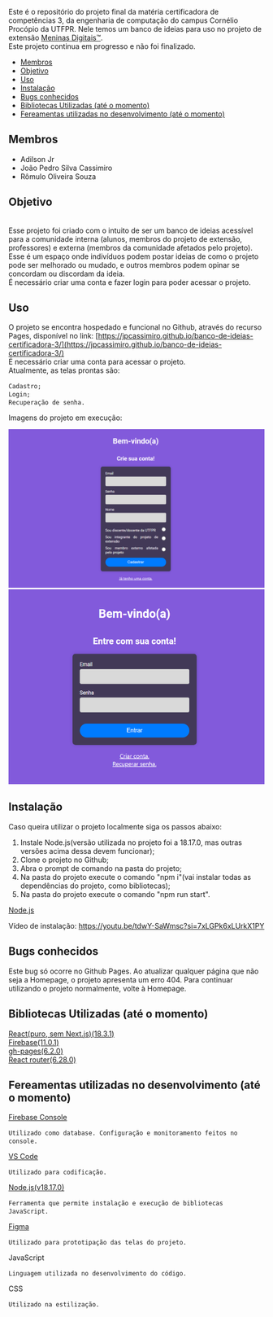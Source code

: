 Este é o repositório do projeto final da matéria certificadora de competências 3, da engenharia de computação do campus Cornélio Procópio da UTFPR. Nele temos um banco de ideias para uso no projeto de extensão [Meninas Digitais™](https://meninas.sbc.org.br).</br>
Este projeto continua em progresso e não foi finalizado.

- [Membros](#membros)
- [Objetivo](#objetivo)
- [Uso](#uso)
- [Instalação](#instalação)
- [Bugs conhecidos](#bugs-conhecidos)
- [Bibliotecas Utilizadas (até o momento)](#bibliotecas-utilizadas-até-o-momento)
- [Fereamentas utilizadas no desenvolvimento (até o momento)](#fereamentas-utilizadas-no-desenvolvimento-até-o-momento)

## Membros

<ul>
<li>Adilson Jr</li>
<li>João Pedro Silva Cassimiro</li>
<li>Rômulo Oliveira Souza</li>
</ul>

## Objetivo

</br>
Esse projeto foi criado com o intuito de ser um banco de ideias acessível para a comunidade interna (alunos, membros do projeto de extensão, professores) e externa (membros da comunidade afetados pelo projeto).</br>
Esse é um espaço onde indivíduos podem postar ideias de como o projeto pode ser melhorado ou mudado, e outros membros podem opinar se concordam ou discordam da ideia.</br>
É necessário criar uma conta e fazer login para poder acessar o projeto.</br>

## Uso

O projeto se encontra hospedado e funcional no Github, através do recurso Pages, disponível no link: [https://jpcassimiro.github.io/banco-de-ideias-certificadora-3/](https://jpcassimiro.github.io/banco-de-ideias-certificadora-3/)</br>
É necessário criar uma conta para acessar o projeto.</br>
Atualmente, as telas prontas são:</br>

    Cadastro;
    Login;
    Recuperação de senha.

Imagens do projeto em execução:

![image](./rmImgs/sign.png)
![image](./rmImgs/login.PNG)

## Instalação

Caso queira utilizar o projeto localmente siga os passos abaixo:

<ol> 
<li>Instale Node.js(versão utilizada no projeto foi a 18.17.0, mas outras versões acima dessa devem funcionar);</li>
<li>Clone o projeto no Github;</li>
<li>Abra o prompt de comando na pasta do projeto;</li>
<li>Na pasta do projeto execute o comando "npm i"(vai instalar todas as dependências do projeto, como bibliotecas);</li>
<li>Na pasta do projeto execute o comando "npm run start".</li>
</ol>
    
[Node.js](https://nodejs.org/en/download/prebuilt-installer)

Vídeo de instalação: https://youtu.be/tdwY-SaWmsc?si=7xLGPk6xLUrkX1PY


## Bugs conhecidos

Este bug só ocorre no Github Pages. Ao atualizar qualquer página que não seja a Homepage, o projeto apresenta um erro 404. Para continuar utilizando o projeto normalmente, volte à Homepage.</br>


## Bibliotecas Utilizadas (até o momento)

[React(puro, sem Next.js)(18.3.1)](https://github.com/facebook/react)</br>
[Firebase(11.0.1)](https://github.com/firebase/firebase-js-sdk)</br>
[gh-pages(6.2.0)](https://github.com/tschaub/gh-pages)</br>
[React router(6.28.0)](https://github.com/remix-run/react-router)</br>

## Fereamentas utilizadas no desenvolvimento (até o momento)

[Firebase Console](https://firebase.google.com/?hl=pt-br)</br>

    Utilizado como database. Configuração e monitoramento feitos no console.
[VS Code](https://code.visualstudio.com/download)</br>

    Utilizado para codificação.
[Node.js(v18.17.0)](https://nodejs.org/en)</br>

    Ferramenta que permite instalação e execução de bibliotecas JavaScript.
[Figma](https://www.figma.com)</br>

    Utilizado para prototipação das telas do projeto.
JavaScript</br>

    Linguagem utilizada no desenvolvimento do código.
CSS</br>

    Utilizado na estilização.
